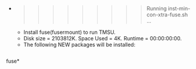* >>>>>>>>> Running inst-min-con-xtra-fuse.sh ...
  * Install fuse(fusermount) to run TMSU.
  * Disk size = 2103812K. Space Used = 4K. Runtime = 00:00:00:00.
  * The following NEW packages will be installed:
  ```bash
fuse*
  ```
